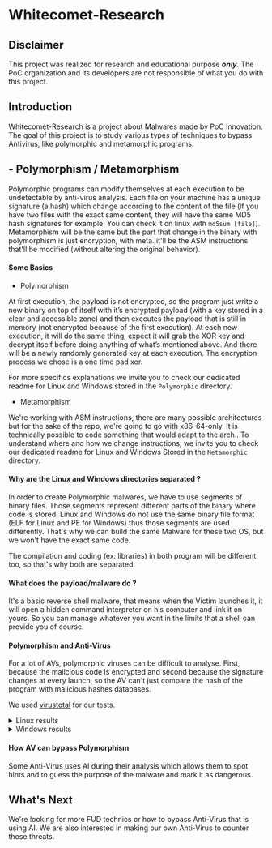# Whitecomet-Research

## Disclaimer

This project was realized for research and educational purpose ***only***. The PoC organization and its developers are not responsible of what you do with this project.

## Introduction

Whitecomet-Research is a project about Malwares made by PoC Innovation. The goal of this project is to study various types of techniques to bypass Antivirus, like polymorphic and metamorphic programs.

## - Polymorphism / Metamorphism

Polymorphic programs can modify themselves at each execution to be undetectable by anti-virus analysis. Each file on your machine has a unique signature (a hash) which change according to the content of the file (if you have two files with the exact same content, they will have the same MD5 hash signatures for example. You can check it on linux with `md5sum [file]`).
Metamorphism will be the same but the part that change in the binary with polymorphism is just encryption, with meta. it'll be the ASM instructions that'll be modified (without altering the original behavior).

#### Some Basics

- Polymorphism

At first execution, the payload is not encrypted, so the program just write a new binary on top of itself with it’s encrypted payload (with a key stored in a clear and accessible zone) and then executes the payload that is still in memory (not encrypted because of the first execution).
At each new execution, it will do the same thing, expect it will grab the XOR key and decrypt itself before doing anything of what’s mentioned above. And there will be a newly randomly generated key at each execution. The encryption process we chose is a one time pad xor.

For more specifics explanations we invite you to check our dedicated readme for Linux and Windows stored in the `Polymorphic` directory.

- Metamorphism

We're working with ASM instructions, there are many possible architectures but for the sake of the repo, we're going to go with x86-64-only. It is technically possible to code something that would adapt to the arch..
To understand where and how we change instructions, we invite you to check our dedicated readme for Linux and Windows Stored in the `Metamorphic` directory.

#### Why are the Linux and Windows directories separated ?

In order to create Polymorphic malwares, we have to use segments of binary files. Those segments represent different parts of the binary where code is stored. Linux and Windows do not use the same binary file format (ELF for Linux and PE for Windows) thus those segments are used differently. That's why we can build the same Malware for these two OS, but we won't have the exact same code.

The compilation and coding (ex: libraries) in both program will be different too, so that's why both are separated.

#### What does the payload/malware do ?

It's a basic reverse shell malware, that means when the Victim launches it, it will open a hidden command interpreter on his computer and link it on yours. So you can manage whatever you want in the limits that a shell can provide you of course.

#### Polymorphism and Anti-Virus

For a lot of AVs, polymorphic viruses can be difficult to analyse. First, because the malicious code is encrypted and second because the signature changes at every launch, so the AV can't just compare the hash of the program with malicious hashes databases.

We used [virustotal](https://www.virustotal.com) for our tests.
<details>
  <summary>Linux results</summary>

VirusTotal
![Linux av result](https://media.discordapp.net/attachments/553270916570939422/705782405474156624/2020-05-01-160700_1187x817_scrot.png)
</details>

<details>
  <summary>Windows results</summary>

VirusTotal
![windows av result 1](https://media.discordapp.net/attachments/553270916570939422/710856571931852840/unknown.png)
Other virus scanners
![windows av result 2](https://media.discordapp.net/attachments/553270916570939422/710895246204207205/unknown.png)
![AntiScanMe](https://media.discordapp.net/attachments/553270916570939422/710888465432051762/UrawXTs2TIph.png)
</details>

#### How AV can bypass Polymorphism

Some Anti-Virus uses AI during their analysis which allows them to spot hints and to guess the purpose of the malware and mark it as dangerous.

## What's Next

We're looking for more FUD technics or how to bypass Anti-Virus that is using AI. We are also interested in making our own Anti-Virus to counter those threats.
